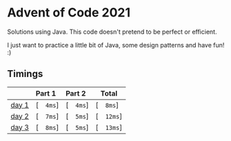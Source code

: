 # Advent of Code 2021

Solutions using Java. This code doesn't pretend to be perfect or efficient. 

I just want to practice a little bit of Java, some design patterns and have fun! :)


## Timings 

|                                                | Part 1    | Part 2    | Total      |
|:-----------------------------------------------|:----------|:----------|------------|
| [day 1](https://adventofcode.com/2021/day/1)   | [`  4ms`] | [`  4ms`] | [`  8ms`]  |
| [day 2](https://adventofcode.com/2021/day/2)   | [`  7ms`] | [`  5ms`] | [`  12ms`] |
| [day 3](https://adventofcode.com/2021/day/3)   | [`  8ms`] | [`  5ms`] | [`  13ms`] |

